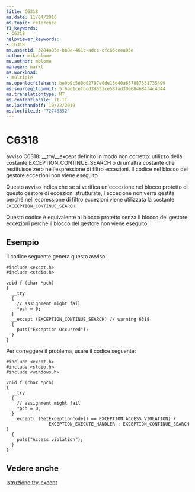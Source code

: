 ```yaml
---
title: C6318
ms.date: 11/04/2016
ms.topic: reference
f1_keywords:
- C6318
helpviewer_keywords:
- C6318
ms.assetid: 3284a83e-bb8e-461c-adcc-cfc66ceea05e
author: mikeblome
ms.author: mblome
manager: markl
ms.workload:
- multiple
ms.openlocfilehash: be0b9c5e0d02797e0de13d40a657887531735499
ms.sourcegitcommit: 5f6ad1cefbcd3d531ce587ad30e684684f4c4d44
ms.translationtype: MT
ms.contentlocale: it-IT
ms.lasthandoff: 10/22/2019
ms.locfileid: "72746352"
---
```

# <a name="c6318"></a>C6318
avviso C6318: __try/\__except definito in modo non corretto: utilizzo della costante EXCEPTION_CONTINUE_SEARCH o di un'altra costante che restituisce zero nell'espressione di filtro eccezioni. Il codice nel blocco del gestore eccezioni non viene eseguito

 Questo avviso indica che se si verifica un'eccezione nel blocco protetto di questo gestore di eccezioni strutturate, l'eccezione non verrà gestita perché nell'espressione di filtro eccezioni viene utilizzata la costante `EXCECPTION_CONTINUE_SEARCH`.

 Questo codice è equivalente al blocco protetto senza il blocco del gestore eccezioni perché il blocco del gestore non viene eseguito.

## <a name="example"></a>Esempio
 Il codice seguente genera questo avviso:

```
#include <excpt.h>
#include <stdio.h>

void f (char *pch)
{
  __try
  {
    // assignment might fail
    *pch = 0;
  }
  __except (EXCEPTION_CONTINUE_SEARCH) // warning 6318
  {
    puts("Exception Occurred");
  }
}
```

 Per correggere il problema, usare il codice seguente:

```
#include <excpt.h>
#include <stdio.h>
#include <windows.h>

void f (char *pch)
{
  __try
  {
    // assignment might fail
    *pch = 0;
  }
  __except( (GetExceptionCode() == EXCEPTION_ACCESS_VIOLATION) ?
                EXCEPTION_EXECUTE_HANDLER : EXCEPTION_CONTINUE_SEARCH )
  {
    puts("Access violation");
  }
}
```

## <a name="see-also"></a>Vedere anche
 [Istruzione try-except](/cpp/cpp/try-except-statement)
